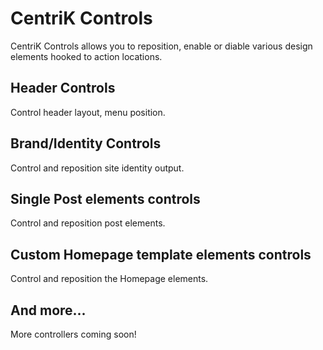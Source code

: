 # CentriK Controls
CentriK Controls allows you to reposition, enable or diable various design elements hooked to action locations.

## Header Controls
Control header layout, menu position.

## Brand/Identity Controls
Control and reposition site identity output.

## Single Post elements controls
Control and reposition post elements.

## Custom Homepage template elements controls
Control and reposition the Homepage elements.

## And more...
More controllers coming soon!
